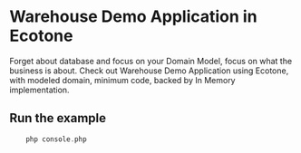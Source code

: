 # Warehouse Demo Application in Ecotone

Forget about database and focus on your Domain Model, focus on what the business is about.
Check out Warehouse Demo Application using Ecotone, with modeled domain, minimum code, backed by In Memory implementation.

## Run the example
```php
    php console.php
```
